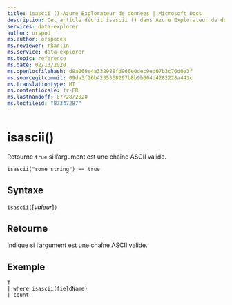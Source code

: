 ```yaml
---
title: isascii ()-Azure Explorateur de données | Microsoft Docs
description: Cet article décrit isascii () dans Azure Explorateur de données.
services: data-explorer
author: orspod
ms.author: orspodek
ms.reviewer: rkarlin
ms.service: data-explorer
ms.topic: reference
ms.date: 02/13/2020
ms.openlocfilehash: d8a060e4a332988fd966e0dec9ed07b3c76d0e3f
ms.sourcegitcommit: 09da3f26b4235368297b8b9b604d4282228a443c
ms.translationtype: MT
ms.contentlocale: fr-FR
ms.lasthandoff: 07/28/2020
ms.locfileid: "87347287"
---
```

# <a name="isascii"></a>isascii()

Retourne `true` si l’argument est une chaîne ASCII valide.
    
```kusto
isascii("some string") == true
```

## <a name="syntax"></a>Syntaxe

`isascii(`[*valeur*]`)`

## <a name="returns"></a>Retourne

Indique si l’argument est une chaîne ASCII valide.

## <a name="example"></a>Exemple

```kusto
T
| where isascii(fieldName)
| count
```